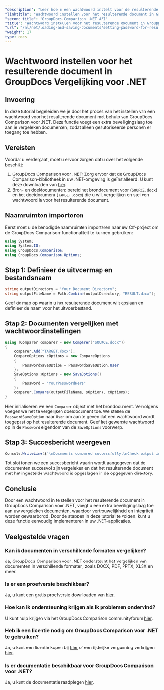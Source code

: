 ```yaml
---
"description": "Leer hoe u een wachtwoord instelt voor de resulterende documenten in GroupDocs Comparison voor .NET. Verbeter de beveiliging en bescherm uw vergeleken bestanden."
"linktitle": "Wachtwoord instellen voor het resulterende document in GroupDocs Vergelijking voor .NET"
"second_title": "GroupDocs.Comparison .NET API"
"title": "Wachtwoord instellen voor het resulterende document in GroupDocs Vergelijking voor .NET"
"url": "/nl/net/loading-and-saving-documents/setting-password-for-resultant-document/"
"weight": 17
type: docs
---
```

# Wachtwoord instellen voor het resulterende document in GroupDocs Vergelijking voor .NET

## Invoering
In deze tutorial begeleiden we je door het proces van het instellen van een wachtwoord voor het resulterende document met behulp van GroupDocs Comparison voor .NET. Deze functie voegt een extra beveiligingslaag toe aan je vergeleken documenten, zodat alleen geautoriseerde personen er toegang toe hebben.
## Vereisten
Voordat u verdergaat, moet u ervoor zorgen dat u over het volgende beschikt:
1. GroupDocs Comparison voor .NET: Zorg ervoor dat de GroupDocs Comparison-bibliotheek in uw .NET-omgeving is geïnstalleerd. U kunt deze downloaden van [hier](https://releases.groupdocs.com/comparison/net/).
2. Bron- en doeldocumenten: bereid het brondocument voor (`SOURCE.docx`) en het doeldocument (`TARGET.docx`) die u wilt vergelijken en stel een wachtwoord in voor het resulterende document.

## Naamruimten importeren
Eerst moet u de benodigde naamruimten importeren naar uw C#-project om de GroupDocs Comparison-functionaliteit te kunnen gebruiken:
```csharp
using System;
using System.IO;
using GroupDocs.Comparison;
using GroupDocs.Comparison.Options;
```
## Stap 1: Definieer de uitvoermap en bestandsnaam
```csharp
string outputDirectory = "Your Document Directory";
string outputFileName = Path.Combine(outputDirectory, "RESULT.docx");
```
Geef de map op waarin u het resulterende document wilt opslaan en definieer de naam voor het uitvoerbestand.
## Stap 2: Documenten vergelijken met wachtwoordinstellingen
```csharp
using (Comparer comparer = new Comparer("SOURCE.docx"))
{
    comparer.Add("TARGET.docx");
    CompareOptions cOptions = new CompareOptions
    {
        PasswordSaveOption = PasswordSaveOption.User
    };
    SaveOptions sOptions = new SaveOptions()
    {
        Password = "YourPasswordHere"
    };
    comparer.Compare(outputFileName, sOptions, cOptions);
}
```
Hier initialiseren we een `Comparer` object met het brondocument. Vervolgens voegen we het te vergelijken doeldocument toe. We stellen de `PasswordSaveOption` naar `User` om aan te geven dat een wachtwoord wordt toegepast op het resulterende document. Geef het gewenste wachtwoord op in de `Password` eigendom van de `SaveOptions` voorwerp.
## Stap 3: Succesbericht weergeven
```csharp
Console.WriteLine($"\nDocuments compared successfully.\nCheck output in {outputDirectory}.");
```
Tot slot tonen we een succesbericht waarin wordt aangegeven dat de documenten succesvol zijn vergeleken en dat het resulterende document met het ingestelde wachtwoord is opgeslagen in de opgegeven directory.

## Conclusie
Door een wachtwoord in te stellen voor het resulterende document in GroupDocs Comparison voor .NET, voegt u een extra beveiligingslaag toe aan uw vergeleken documenten, waardoor vertrouwelijkheid en integriteit worden gewaarborgd. Door de stappen in deze tutorial te volgen, kunt u deze functie eenvoudig implementeren in uw .NET-applicaties.
## Veelgestelde vragen
### Kan ik documenten in verschillende formaten vergelijken?
Ja, GroupDocs Comparison voor .NET ondersteunt het vergelijken van documenten in verschillende formaten, zoals DOCX, PDF, PPTX, XLSX en meer.
### Is er een proefversie beschikbaar?
Ja, u kunt een gratis proefversie downloaden van [hier](https://releases.groupdocs.com/).
### Hoe kan ik ondersteuning krijgen als ik problemen ondervind?
U kunt hulp krijgen via het GroupDocs Comparison communityforum [hier](https://forum.groupdocs.com/c/comparison/12).
### Heb ik een licentie nodig om GroupDocs Comparison voor .NET te gebruiken?
Ja, u kunt een licentie kopen bij [hier](https://purchase.groupdocs.com/buy) of een tijdelijke vergunning verkrijgen [hier](https://purchase.groupdocs.com/temporary-license/).
### Is er documentatie beschikbaar voor GroupDocs Comparison voor .NET?
Ja, u kunt de documentatie raadplegen [hier](https://tutorials.groupdocs.com/comparison/net/).